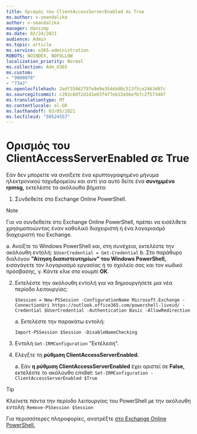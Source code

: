 ```yaml
---
title: Ορισμός του ClientAccessServerEnabled σε True
ms.author: v-smandalika
author: v-smandalika
manager: dansimp
ms.date: 02/24/2021
audience: Admin
ms.topic: article
ms.service: o365-administration
ROBOTS: NOINDEX, NOFOLLOW
localization_priority: Normal
ms.collection: Adm_O365
ms.custom:
- "9000078"
- "7342"
ms.openlocfilehash: 2adf35662797e9e9e354ddd0c513f5ce2463d07c
ms.sourcegitcommit: c202c0df2d141e63f4f7eb13a56efbfc2f57348f
ms.translationtype: MT
ms.contentlocale: el-GR
ms.lasthandoff: 03/05/2021
ms.locfileid: "50524557"
---
```

# <a name="set-clientaccessserverenabled-to-true"></a>Ορισμός του ClientAccessServerEnabled σε True

Εάν δεν μπορείτε να ανοίξετε ένα κρυπτογραφημένο μήνυμα ηλεκτρονικού ταχυδρομείου και αντί για αυτό δείτε ένα **συνημμένο rpmsg,** εκτελέστε τα ακόλουθα βήματα:

1. Συνδεθείτε στο Exchange Online PowerShell.

> [!NOTE]
> Για να συνδεθείτε στο Exchange Online PowerShell, πρέπει να εισέλθετε χρησιμοποιώντας έναν καθολικό διαχειριστή ή ένα λογαριασμό διαχειριστή του Exchange.

   a. Ανοίξτε το Windows PowerShell και, στη συνέχεια, εκτελέστε την ακόλουθη εντολή: `$UserCredential = Get-Credential`
b. Στο παράθυρο διαλόγου **"Αίτηση διαπιστευτηρίων" του Windows PowerShell,** εισαγάγετε τον λογαριασμό εργασίας ή το σχολείο σας και τον κωδικό πρόσβασης, γ. Κάντε κλικ στο κουμπί **OK**. 

2. Εκτελέστε την ακόλουθη εντολή για να δημιουργήσετε μια νέα περίοδο λειτουργίας:

    `$Session = New-PSSession -ConfigurationName Microsoft.Exchange -ConnectionUri https://outlook.office365.com/powershell-liveid/ -Credential $UserCredential -Authentication Basic -AllowRedirection`

    a. Εκτελέστε την παρακάτω εντολή:
    
    `Import-PSSession $Session -DisableNameChecking`

3. Εντολή `Get-IRMConfiguration` "Εκτέλεση".

4. Ελέγξτε τη **ρύθμιση ClientAccessServerEnabled.** 

    a. Εάν **η ρύθμιση ClientAccessServerEnabled** έχει οριστεί σε **False,** εκτελέστε το ακόλουθο cmdlet: `Set-IRMConfiguration -ClientAccessServerEnabled $True`

> [!TIP]
> Κλείνετε πάντα την περίοδο λειτουργίας του PowerShell με την ακόλουθη εντολή: `Remove-PSSession $Session`

Για περισσότερες πληροφορίες, ανατρέξτε [στο Exchange Online PowerShell.](https://docs.microsoft.com/powershell/exchange/connect-to-exchange-online-powershell)

